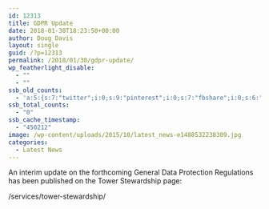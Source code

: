 ```yaml
---
id: 12313
title: GDPR Update
date: 2018-01-30T18:23:50+00:00
author: Doug Davis
layout: single
guid: /?p=12313
permalink: /2018/01/30/gdpr-update/
wp_featherlight_disable:
  - ""
  - ""
ssb_old_counts:
  - 'a:5:{s:7:"twitter";i:0;s:9:"pinterest";i:0;s:7:"fbshare";i:0;s:6:"reddit";i:0;s:6:"tumblr";N;}'
ssb_total_counts:
  - "0"
ssb_cache_timestamp:
  - "450212"
image: /wp-content/uploads/2015/10/latest_news-e1488532238309.jpg
categories:
  - Latest News
---
```

An interim update on the forthcoming General Data Protection Regulations has been published on the Tower Stewardship page:

/services/tower-stewardship/

&nbsp;

&nbsp;

